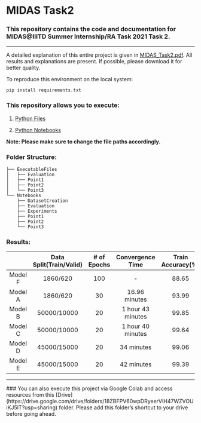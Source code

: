 # MIDAS Task2

### This repository contains the code and documentation for MIDAS@IIITD Summer Internship/RA Task 2021 Task 2.

<hr>

A detailed explanation of this entire project is given in [MIDAS_Task2.pdf](./MIDAS_Task2.pdf). All results and explanations are present. If possible, please download it for better quality.

To reproduce this environment on the local system:

    pip install requirements.txt

### This repository allows you to execute:

1. [Python Files](https://github.com/Saloni1Parekh609/MIDAS_Task2/tree/main/ExecutableFiles)

2. [Python Notebooks](https://github.com/Saloni1Parekh609/MIDAS_Task2/tree/main/Notebooks)

**Note: Please make sure to change the file paths accordingly.**

### Folder Structure:

```
├── ExecutableFiles
│   ├── Evaluation
│   ├── Point1
│   ├── Point2
│   └── Point3
└── Notebooks
    ├── DatasetCreation
    ├── Evaluation
    ├── Experiments
    ├── Point1
    ├── Point2
    └── Point3
```

### Results:

|         | Data Split(Train/Valid) | # of Epochs | Convergence Time  | Train Accuracy(%) | Valid Accuracy(%) | Tes Accuracy(%) |
| :-----: | :---------------------: | :---------: | :---------------: | :---------------: | :---------------: | :-------------: |
| Model F |        1860/620         |     100     |         -         |       88.65       |       75.64       |        -        |
| Model A |        1860/620         |     30      |   16.96 minutes   |       93.99       |       77.90       |        -        |
| Model B |       50000/10000       |     20      | 1 hour 43 minutes |       99.85       |       99.15       |      99.15      |
| Model C |       50000/10000       |     20      | 1 hour 40 minutes |       99.64       |       98.71       |      99.00      |
| Model D |       45000/15000       |     20      |    34 minutes     |       99.06       |       99.07       |      99.00      |
| Model E |       45000/15000       |     20      |    42 minutes     |       99.39       |       99.23       |      99.00      |

<hr>
### You can also execute this project via Google Colab and access resources from this [Drive](https://drive.google.com/drive/folders/18ZBFPV60wpDRyeerVIH47WZVOUiKJ5IT?usp=sharing) folder. Please add this folder’s shortcut to your drive before going ahead.
